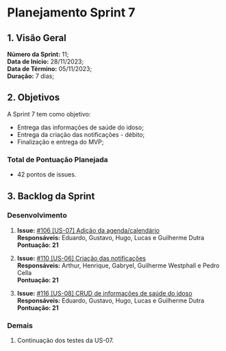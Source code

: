 # Planejamento Sprint 7

## 1. Visão Geral

**Número da Sprint:** 11;<br>
**Data de Início:** 28/11/2023;<br>
**Data de Término:** 05/11/2023;<br>
**Duração:** 7 dias;<br>

## 2. Objetivos

A Sprint 7 tem como objetivo:

- Entrega das informações de saúde do idoso;
- Entrega da criação das notificações - débito;
- Finalização e entrega do MVP;

### Total de Pontuação Planejada

- 42 pontos de issues.

## 3. Backlog da Sprint

### Desenvolvimento

1. **Issue:** [#106 [US-07] Adição da agenda/calendário ](https://github.com/fga-eps-mds/2023-2-GEROcuidado-Doc/issues/106)<br>
   **Responsáveis:** Eduardo, Gustavo, Hugo, Lucas e Guilherme Dutra <br>
   **Pontuação: 21**

2. **Issue:** [#110 [US-06] Criação das notificações ](https://github.com/fga-eps-mds/2023-2-GEROcuidado-Doc/issues/110)<br>
   **Responsáveis:** Arthur, Henrique, Gabryel, Guilherme Westphall e Pedro Cella <br>
   **Pontuação: 21**

3. **Issue:** [#116 [US-08] CRUD de informações de saúde do idoso ](https://github.com/fga-eps-mds/2023-2-GEROcuidado-Doc/issues/116)<br>
   **Responsáveis:** Eduardo, Gustavo, Hugo, Lucas e Guilherme Dutra <br>
   **Pontuação: 21**

### Demais

1. Continuação dos testes da US-07.
